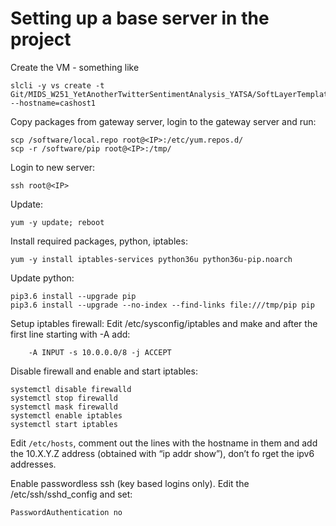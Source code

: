 # Setting up a base server in the project

Create the VM - something like

    slcli -y vs create -t Git/MIDS_W251_YetAnotherTwitterSentimentAnalysis_YATSA/SoftLayerTemplates/small_2disk_private.slcli --hostname=cashost1

Copy packages from gateway server, login to the gateway server and run:

	scp /software/local.repo root@<IP>:/etc/yum.repos.d/
	scp -r /software/pip root@<IP>:/tmp/

Login to new server:

    ssh root@<IP>

Update:

    yum -y update; reboot

Install required packages, python, iptables:

    yum -y install iptables-services python36u python36u-pip.noarch

Update python:

    pip3.6 install --upgrade pip
    pip3.6 install --upgrade --no-index --find-links file:///tmp/pip pip

Setup iptables firewall: Edit /etc/sysconfig/iptables and make and after the first line starting with -A add:

        -A INPUT -s 10.0.0.0/8 -j ACCEPT

Disable firewall and enable and start iptables:

    systemctl disable firewalld
    systemctl stop firewalld
    systemctl mask firewalld
    systemctl enable iptables
    systemctl start iptables

Edit `/etc/hosts`, comment out the lines with the hostname in them and add the 10.X.Y.Z address (obtained with “ip addr show”), don’t fo
rget the ipv6 addresses.

Enable passwordless ssh (key based logins only).  Edit the /etc/ssh/sshd_config and set:

	PasswordAuthentication no
